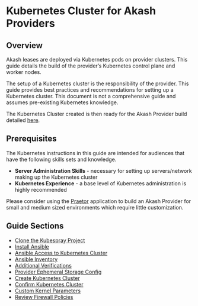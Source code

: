 # Kubernetes Cluster for Akash Providers

## **Overview**

Akash leases are deployed via Kubernetes pods on provider clusters.  This guide details the build of the provider’s Kubernetes control plane and worker nodes.

The setup of a Kubernetes cluster is the responsibility of the provider. This guide provides best practices and recommendations for setting up a Kubernetes cluster. This document is not a comprehensive guide and assumes pre-existing Kubernetes knowledge.

The Kubernetes Cluster created is then ready for the Akash Provider build detailed [here](../akash-cloud-provider-build-with-helm-charts/).

## Prerequisites

The Kubernetes instructions in this guide are intended for audiences that have the following skills sets and knowledge.

* **Server Administration Skills** - necessary for setting up servers/network making up the Kubernetes cluster
* **Kubernetes Experience** - a base level of Kubernetes administration is highly recommended

Please consider using the [Praetor](../../community-solutions/praetor.md) application to build an Akash Provider for small and medium sized environments which require little customization.

## Guide Sections

* [Clone the Kubespray Project](step-1-clone-the-kubespray-project.md)
* [Install Ansible](step-2-install-ansible.md)
* [Ansible Access to Kubernetes Cluster](step-3-ansible-access-to-kubernetes-cluster.md)
* [Ansible Inventory](step-4-ansible-inventory.md)
* [Additional Verifications](step-5-enable-gvisor.md)
* [Provider Ephemeral Storage Config](step-6-provider-ephemeral-storage-config.md)
* [Create Kubernetes Cluster](step-6-create-kubernetes-cluster.md)
* [Confirm Kubernetes Cluster](step-7-confirm-kubernetes-cluster.md)
* [Custom Kernel Parameters](step-9-custom-kernel-parameters.md)
* [Review Firewall Policies](step-9-review-firewall-policies.md)
